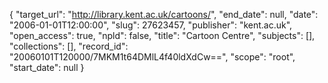 {
  "target_url": "http://library.kent.ac.uk/cartoons/", 
  "end_date": null, 
  "date": "2006-01-01T12:00:00", 
  "slug": 27623457, 
  "publisher": "kent.ac.uk", 
  "open_access": true, 
  "npld": false, 
  "title": "Cartoon Centre", 
  "subjects": [], 
  "collections": [], 
  "record_id": "20060101T120000/7MKM1t64DMlL4f40ldXdCw==", 
  "scope": "root", 
  "start_date": null
}

